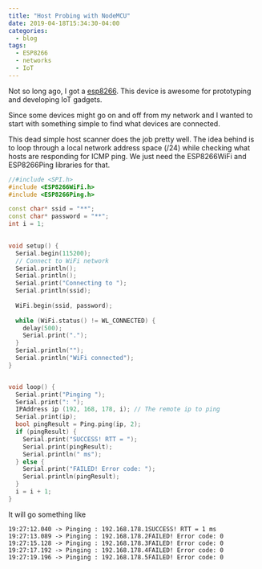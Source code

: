 ```yaml
---
title: "Host Probing with NodeMCU"
date: 2019-04-18T15:34:30-04:00
categories:
  - blog
tags:
  - ESP8266
  - networks
  - IoT
---
```

Not so long ago, I got a [esp8266](https://www.nodemcu.com/index_en.html). This device is awesome for prototyping and developing IoT gadgets.

Since some devices might go on and off from my network and I wanted to start with something simple to find what devices are connected. 

This dead simple host scanner does the job pretty well. The idea behind is to loop through a local network address space (/24) while checking what hosts are responding for ICMP ping. We just need the ESP8266WiFi and ESP8266Ping libraries for that.


```cpp
//#include <SPI.h>
#include <ESP8266WiFi.h>
#include <ESP8266Ping.h>

const char* ssid = "**";
const char* password = "**";
int i = 1;

 
void setup() {
  Serial.begin(115200);
  // Connect to WiFi network
  Serial.println();
  Serial.println();
  Serial.print("Connecting to ");
  Serial.println(ssid);
 
  WiFi.begin(ssid, password);
 
  while (WiFi.status() != WL_CONNECTED) {
    delay(500);
    Serial.print(".");
  }
  Serial.println("");
  Serial.println("WiFi connected");
}


void loop() {
  Serial.print("Pinging ");
  Serial.print(": ");
  IPAddress ip (192, 168, 178, i); // The remote ip to ping
  Serial.print(ip);
  bool pingResult = Ping.ping(ip, 2);
  if (pingResult) {
    Serial.print("SUCCESS! RTT = ");
    Serial.print(pingResult);
    Serial.println(" ms");
  } else {
    Serial.print("FAILED! Error code: ");
    Serial.println(pingResult);
  }
  i = i + 1;
}
```

It will go something like 
```
19:27:12.040 -> Pinging : 192.168.178.1SUCCESS! RTT = 1 ms
19:27:13.089 -> Pinging : 192.168.178.2FAILED! Error code: 0
19:27:15.128 -> Pinging : 192.168.178.3FAILED! Error code: 0
19:27:17.192 -> Pinging : 192.168.178.4FAILED! Error code: 0
19:27:19.196 -> Pinging : 192.168.178.5FAILED! Error code: 0
```
<!-- You'll find this post in your `_posts` directory. Go ahead and edit it and re-build the site to see your changes. You can rebuild the site in many different ways, but the most common way is to run `jekyll serve`, which launches a web server and auto-regenerates your site when a file is updated.

To add new posts, simply add a file in the `_posts` directory that follows the convention `YYYY-MM-DD-name-of-post.ext` and includes the necessary front matter. Take a look at the source for this post to get an idea about how it works.

Jekyll also offers powerful support for code snippets:

```ruby
def print_hi(name)
  puts "Hi, #{name}"
end
print_hi('Tom')
#=> prints 'Hi, Tom' to STDOUT.
```

Check out the [Jekyll docs][jekyll-docs] for more info on how to get the most out of Jekyll. File all bugs/feature requests at [Jekyll’s GitHub repo][jekyll-gh]. If you have questions, you can ask them on [Jekyll Talk][jekyll-talk].

[jekyll-docs]: https://jekyllrb.com/docs/home
[jekyll-gh]:   https://github.com/jekyll/jekyll
[jekyll-talk]: https://talk.jekyllrb.com/ -->
